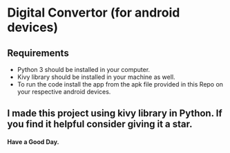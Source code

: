 # Digital Convertor (for android devices)
## Requirements
* Python 3 should be installed in your computer.
* Kivy library should be installed in your machine as well.
* To run the code install the app from the apk file provided in this Repo on your respective android devices.
## I made this project using kivy library in Python. If you find it helpful consider giving it a star.
#### Have a Good Day.
